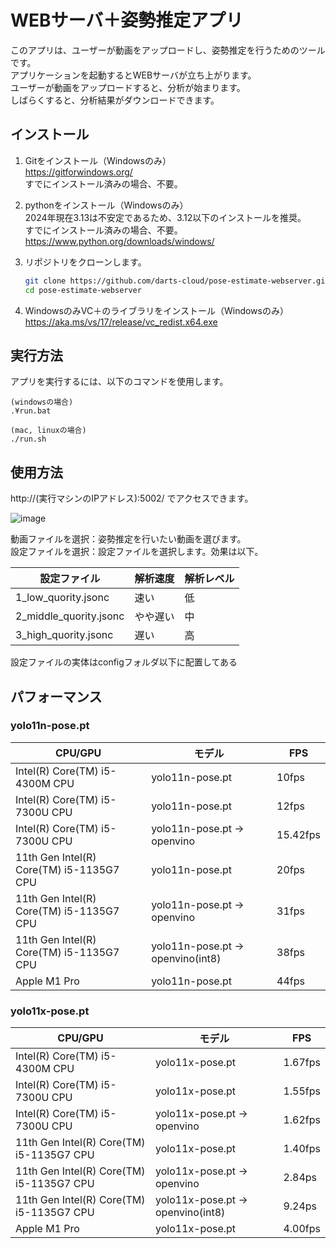 # WEBサーバ＋姿勢推定アプリ

このアプリは、ユーザーが動画をアップロードし、姿勢推定を行うためのツールです。  
アプリケーションを起動するとWEBサーバが立ち上がります。  
ユーザーが動画をアップロードすると、分析が始まります。  
しばらくすると、分析結果がダウンロードできます。

## インストール

1. Gitをインストール（Windowsのみ）  
   https://gitforwindows.org/  
   すでにインストール済みの場合、不要。  

3. pythonをインストール（Windowsのみ）  
   2024年現在3.13は不安定であるため、3.12以下のインストールを推奨。  
   すでにインストール済みの場合、不要。  
   https://www.python.org/downloads/windows/
4. リポジトリをクローンします。  
   ```bash
   git clone https://github.com/darts-cloud/pose-estimate-webserver.git
   cd pose-estimate-webserver
   ```
5. WindowsのみVC＋のライブラリをインストール（Windowsのみ）  
https://aka.ms/vs/17/release/vc_redist.x64.exe

## 実行方法

アプリを実行するには、以下のコマンドを使用します。
```
(windowsの場合)
.¥run.bat

(mac, linuxの場合)
./run.sh
```
## 使用方法
http://(実行マシンのIPアドレス):5002/
でアクセスできます。

![image](https://github.com/user-attachments/assets/0e074e82-dc4a-41ed-99b0-140eb88cd73c)

動画ファイルを選択：姿勢推定を行いたい動画を選びます。  
設定ファイルを選択：設定ファイルを選択します。効果は以下。  

|設定ファイル|解析速度|解析レベル|
|----|----|----|
|1_low_quority.jsonc|速い|低|
|2_middle_quority.jsonc|やや遅い|中|
|3_high_quority.jsonc|遅い|高|

設定ファイルの実体はconfigフォルダ以下に配置してある

## パフォーマンス
### yolo11n-pose.pt
|CPU/GPU|モデル|FPS|
|----|----|----|
|Intel(R) Core(TM) i5-4300M CPU|yolo11n-pose.pt|10fps|
|Intel(R) Core(TM) i5-7300U CPU|yolo11n-pose.pt|12fps|
|Intel(R) Core(TM) i5-7300U CPU|yolo11n-pose.pt -> openvino|15.42fps|
|11th Gen Intel(R) Core(TM) i5-1135G7 CPU|yolo11n-pose.pt|20fps|
|11th Gen Intel(R) Core(TM) i5-1135G7 CPU|yolo11n-pose.pt -> openvino|31fps|
|11th Gen Intel(R) Core(TM) i5-1135G7 CPU|yolo11n-pose.pt -> openvino(int8)|38fps|
|Apple M1 Pro|yolo11n-pose.pt|44fps|

### yolo11x-pose.pt
|CPU/GPU|モデル|FPS|
|----|----|----|
|Intel(R) Core(TM) i5-4300M CPU|yolo11x-pose.pt|1.67fps|
|Intel(R) Core(TM) i5-7300U CPU|yolo11x-pose.pt|1.55fps|
|Intel(R) Core(TM) i5-7300U CPU|yolo11x-pose.pt -> openvino|1.62fps|
|11th Gen Intel(R) Core(TM) i5-1135G7 CPU|yolo11x-pose.pt|1.40fps|
|11th Gen Intel(R) Core(TM) i5-1135G7 CPU|yolo11x-pose.pt -> openvino|2.84ps|
|11th Gen Intel(R) Core(TM) i5-1135G7 CPU|yolo11x-pose.pt -> openvino(int8)|9.24ps|
|Apple M1 Pro|yolo11x-pose.pt|4.00fps|
